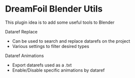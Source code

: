 # DreamFoil Blender Utils

This plugin idea is to add some useful tools to Blender

Dataref Replace
- Can be used to search and replace datarefs on the project
- Various settings to filter desired types

Dataref Animations
- Export datarefs used as a .txt
- Enable/Disable specific animations by dataref
